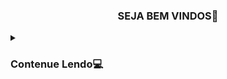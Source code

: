  <h3><p align="center">SEJA BEM VINDOS🤖</p></h3>
  
 <details>
  <summary><h3>Contenue Lendo💻</h3></summary>

Esse scrypt termux, é feito na linguagem "PYTHON"
----------------------------------------------
 <details>
  <summary><h3>💻Como obter o termux</h3></summary>

site:⏩ https://f-droid.org/ ⏪ 

<h3><p align="center">TERMUX</p></h3>



-------------------------------------------------------------------------------
 
<h3><p align="center">PASSO A PASSO PARA CONFIGURAR TERMUX</p></h3>
  
```
git clone https://github.com/jovemsigilosodobembr/Termux
python3 setup.py
```

<h3><p align="center">EMBREVE MAIS DESCRIÇÃO</p></h3>


 <details>
  <summary><h3>💻Video de como configurar scrypt</h3></summary>

